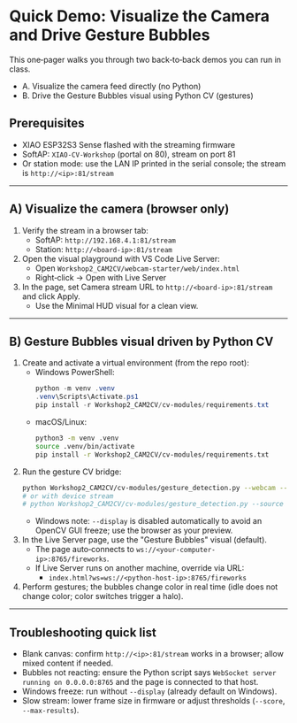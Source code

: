 # Quick Demo: Visualize the Camera and Drive Gesture Bubbles

This one‑pager walks you through two back‑to‑back demos you can run in class.

- A. Visualize the camera feed directly (no Python)
- B. Drive the Gesture Bubbles visual using Python CV (gestures)

## Prerequisites
- XIAO ESP32S3 Sense flashed with the streaming firmware
- SoftAP: `XIAO-CV-Workshop` (portal on 80), stream on port 81
- Or station mode: use the LAN IP printed in the serial console; the stream is `http://<ip>:81/stream`

---

## A) Visualize the camera (browser only)
1) Verify the stream in a browser tab:
   - SoftAP: `http://192.168.4.1:81/stream`
   - Station: `http://<board-ip>:81/stream`
2) Open the visual playground with VS Code Live Server:
   - Open `Workshop2_CAM2CV/webcam-starter/web/index.html`
   - Right‑click → Open with Live Server
3) In the page, set Camera stream URL to `http://<board-ip>:81/stream` and click Apply.
   - Use the Minimal HUD visual for a clean view.

---

## B) Gesture Bubbles visual driven by Python CV
1) Create and activate a virtual environment (from the repo root):
   - Windows PowerShell:
     ```powershell
     python -m venv .venv
     .venv\Scripts\Activate.ps1
     pip install -r Workshop2_CAM2CV/cv-modules/requirements.txt
     ```
   - macOS/Linux:
     ```bash
     python3 -m venv .venv
     source .venv/bin/activate
     pip install -r Workshop2_CAM2CV/cv-modules/requirements.txt
     ```
2) Run the gesture CV bridge:
   ```bash
   python Workshop2_CAM2CV/cv-modules/gesture_detection.py --webcam --gesture-backend tasks --gesture-model Workshop2_CAM2CV/resources/models/gesture_recognizer.task
   # or with device stream
   # python Workshop2_CAM2CV/cv-modules/gesture_detection.py --source http://<board-ip>:81/stream --gesture-backend tasks --gesture-model Workshop2_CAM2CV/resources/models/gesture_recognizer.task
   ```
   - Windows note: `--display` is disabled automatically to avoid an OpenCV GUI freeze; use the browser as your preview.
3) In the Live Server page, use the "Gesture Bubbles" visual (default).
   - The page auto‑connects to `ws://<your-computer-ip>:8765/fireworks`.
   - If Live Server runs on another machine, override via URL:
     - `index.html?ws=ws://<python-host-ip>:8765/fireworks`
4) Perform gestures; the bubbles change color in real time (idle does not change color; color switches trigger a halo).

---

## Troubleshooting quick list
- Blank canvas: confirm `http://<ip>:81/stream` works in a browser; allow mixed content if needed.
- Bubbles not reacting: ensure the Python script says `WebSocket server running on 0.0.0.0:8765` and the page is connected to that host.
- Windows freeze: run without `--display` (already default on Windows).
- Slow stream: lower frame size in firmware or adjust thresholds (`--score`, `--max-results`).

